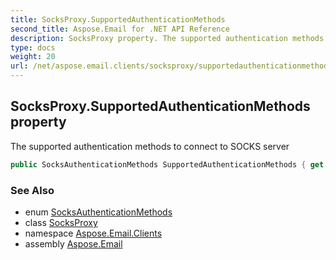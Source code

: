 ```yaml
---
title: SocksProxy.SupportedAuthenticationMethods
second_title: Aspose.Email for .NET API Reference
description: SocksProxy property. The supported authentication methods to connect to SOCKS server
type: docs
weight: 20
url: /net/aspose.email.clients/socksproxy/supportedauthenticationmethods/
---
```

## SocksProxy.SupportedAuthenticationMethods property

The supported authentication methods to connect to SOCKS server

```csharp
public SocksAuthenticationMethods SupportedAuthenticationMethods { get; set; }
```

### See Also

* enum [SocksAuthenticationMethods](../../socksauthenticationmethods/)
* class [SocksProxy](../)
* namespace [Aspose.Email.Clients](../../socksproxy/)
* assembly [Aspose.Email](../../../)


